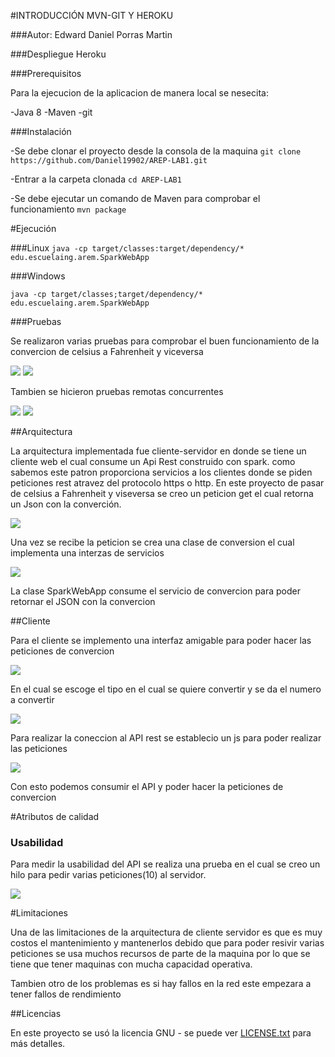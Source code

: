 
#INTRODUCCIÓN MVN-GIT Y HEROKU

###Autor: Edward Daniel Porras Martin

###Despliegue Heroku

###Prerequisitos

Para la ejecucion de la aplicacion de manera local se nesecita:

-Java 8
-Maven
-git

###Instalación

-Se debe clonar el proyecto desde la consola de la maquina 
`git clone https://github.com/Daniel19902/AREP-LAB1.git`

-Entrar a la carpeta clonada `cd AREP-LAB1`

-Se debe ejecutar un comando de Maven para comprobar el funcionamiento `mvn package`

#Ejecución

###Linux
`java -cp target/classes:target/dependency/* edu.escuelaing.arem.SparkWebApp`

###Windows

`java -cp target/classes;target/dependency/* edu.escuelaing.arem.SparkWebApp`

###Pruebas

Se realizaron varias pruebas para comprobar el buen funcionamiento de la convercion de celsius a Fahrenheit y viceversa

![](img/prueba.PNG)
![](img/resultado.PNG)

Tambien se hicieron pruebas remotas concurrentes

![](img/concurrente.PNG)
![](img/resultado.PNG)

##Arquitectura

La arquitectura implementada fue cliente-servidor en donde se tiene un cliente web el cual consume
un Api Rest construido con spark. como sabemos este patron proporciona servicios a los clientes donde
se piden peticiones rest atravez del protocolo https o http. En este proyecto de pasar de celsius a Fahrenheit
y viseversa se creo un peticion get el cual retorna un Json con la converción.

![](img/get.PNG)

Una vez se recibe la peticion se crea una clase de conversion el cual implementa una interzas de servicios

![](img/interfaz.PNG)

La clase SparkWebApp consume el servicio de convercion para poder retornar el JSON con la convercion

##Cliente

Para el cliente se implemento una interfaz amigable para poder hacer las peticiones de convercion

![](img/frony.PNG)

En el cual se escoge el tipo en el cual se quiere convertir y se da el numero a convertir

![](img/ej.PNG)

Para realizar la coneccion al API rest se establecio un js para poder realizar las peticiones

![](img/fech.PNG)

Con esto podemos consumir el API y poder hacer la peticiones de convercion

#Atributos de calidad

### Usabilidad 

Para medir la usabilidad del API se realiza una prueba en el cual se creo un hilo para pedir varias
peticiones(10) al servidor.

![](img/concurrente.PNG)


#Limitaciones

Una de las limitaciones de la arquitectura de cliente servidor es que es muy costos el mantenimiento
y mantenerlos debido que para poder resivir varias peticiones se usa muchos recursos de parte de la maquina
por lo que se tiene que tener maquinas con mucha capacidad operativa.

Tambien otro de los problemas es si hay fallos en la red este empezara a tener fallos de rendimiento



##Licencias

En este proyecto se usó la licencia GNU - se puede ver [LICENSE.txt](LICENSE.txt) para más detalles.

